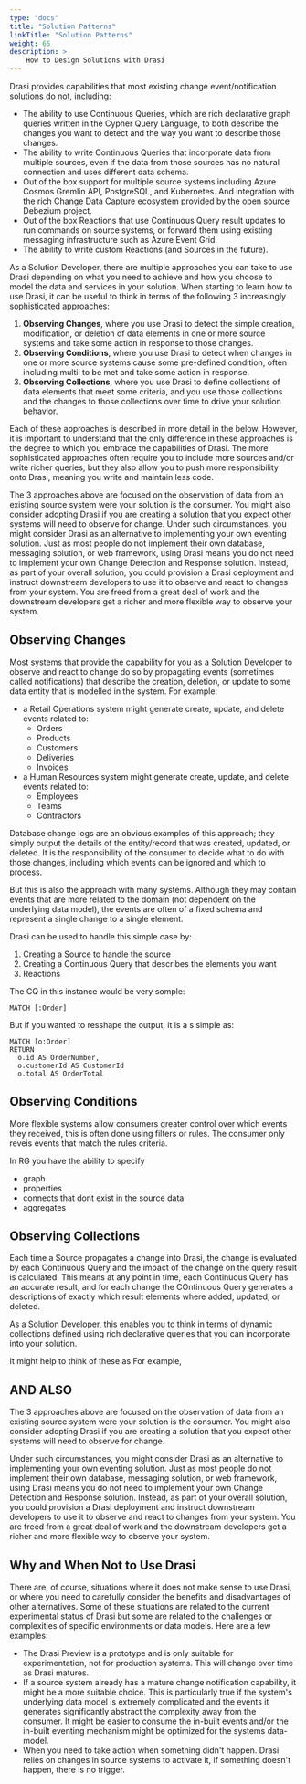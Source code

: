 ```yaml
---
type: "docs"
title: "Solution Patterns"
linkTitle: "Solution Patterns"
weight: 65
description: >
    How to Design Solutions with Drasi
---
```


Drasi provides capabilities that most existing change event/notification solutions do not, including:
- The ability to use Continuous Queries, which are rich declarative graph queries written in the Cypher Query Language, to both describe the changes you want to detect and the way you want to describe those changes. 
- The ability to write Continuous Queries that incorporate data from multiple sources, even if the data from those sources has no natural connection and uses different data schema.
- Out of the box support for multiple source systems including Azure Cosmos Gremlin API, PostgreSQL, and Kubernetes. And integration with the rich Change Data Capture ecosystem provided by the open source Debezium project.
- Out of the box Reactions that use Continuous Query result updates to run commands on source systems, or forward them using existing messaging infrastructure such as Azure Event Grid.
- The ability to write custom Reactions (and Sources in the future).

As a Solution Developer, there are multiple approaches you can take to use Drasi depending on what you need to achieve and how you choose to model the data and services in your solution. When starting to learn how to use Drasi, it can be useful to think in terms of the following 3 increasingly sophisticated approaches:
1. **Observing Changes**, where you use Drasi to detect the simple creation, modification, or deletion of data elements in one or more source systems and take some action in response to those changes.
1. **Observing Conditions**, where you use Drasi to detect when changes in one or more source systems cause some pre-defined condition, often including multil to be met and take some action in response.
1. **Observing Collections**, where you use Drasi to define collections of data elements that meet some criteria, and you use those collections and the changes to those collections over time to drive your solution behavior.

Each of these approaches is described in more detail in the below. However, it is important to understand that the only difference in these approaches is the degree to which you embrace the capabilities of Drasi. The more sophisticated approaches often require you to include more sources and/or write richer queries, but they also allow you to push more responsibility onto Drasi, meaning you write and maintain less code.

The 3 approaches above are focused on the observation of data from an existing source system were your solution is the consumer. You might also consider adopting Drasi if you are creating a solution that you expect other systems will need to observe for change. Under such circumstances, you might consider Drasi as an alternative to implementing your own eventing solution. Just as most people do not implement their own database, messaging solution, or web framework, using Drasi means you do not need to implement your own Change Detection and Response solution. Instead, as part of your overall solution, you could provision a Drasi deployment and instruct downstream developers to use it to observe and react to changes from your system. You are freed from a great deal of work and the downstream developers get a richer and more flexible way to observe your system.

## Observing Changes
Most systems that provide the capability for you as a Solution Developer to observe and react to change do so by propagating events (sometimes called notifications) that describe the creation, deletion, or update to some data entity that is modelled in the system. For example: 
- a Retail Operations system might generate create, update, and delete events related to:
  - Orders
  - Products
  - Customers
  - Deliveries
  - Invoices
- a Human Resources system might generate create, update, and delete events related to:
  - Employees
  - Teams
  - Contractors

Database change logs are an obvious examples of this approach; they simply output the details of the entity/record that was created, updated, or deleted. It is the responsibility of the consumer to decide what to do with those changes, including which events can be ignored and which to process.

But this is also the approach with many systems. Although they may contain events that are more related to the domain (not dependent on the underlying data model), the events are often of a fixed schema and represent a single change to a single element.

Drasi can be used to handle this simple case by:
1. Creating a Source to handle the source
2. Creating a Continuous Query that describes the elements you want
3. Reactions

The CQ in this instance would be very somple:

```
MATCH [:Order]
```

But if you wanted to resshape the output, it is a s simple as:

```
MATCH [o:Order]
RETURN 
  o.id AS OrderNumber,
  o.customerId AS CustomerId
  o.total AS OrderTotal
```


## Observing Conditions
More flexible systems allow consumers greater control over which events they received, this is often done using filters or rules. The consumer only reveis events that match the rules criteria. 

In RG you have the ability to specify 
- graph
- properties
- connects that dont exist in the source data
- aggregates

## Observing Collections
Each time a Source propagates a change into Drasi, the change is evaluated by each Continuous Query and the impact of the change on the query result is calculated. This means at any point in time, each Continuous Query has an accurate result, and for each change the COntinuous Query generates a descriptions of exactly which result elements where added, updated, or deleted.

As a Solution Developer, this enables you to think in terms of dynamic collections defined using rich declarative queries that you can incorporate into your solution.

It might help to think of these as 
For example, 

## AND ALSO
The 3 approaches above are focused on the observation of data from an existing source system were your solution is the consumer. You might also consider adopting Drasi if you are creating a solution that you expect other systems will need to observe for change. 

Under such circumstances, you might consider Drasi as an alternative to implementing your own eventing solution. Just as most people do not implement their own database, messaging solution, or web framework, using Drasi means you do not need to implement your own Change Detection and Response solution. Instead, as part of your overall solution, you could provision a Drasi deployment and instruct downstream developers to use it to observe and react to changes from your system. You are freed from a great deal of work and the downstream developers get a richer and more flexible way to observe your system.


## Why and When Not to Use Drasi
There are, of course, situations where it does not make sense to use Drasi, or where you need to carefully consider the benefits and disadvantages of other alternatives. Some of these situations are related to the current experimental status of Drasi but some are related to the challenges or complexities of specific environments or data models. Here are a few examples:

- The Drasi Preview is a prototype and is only suitable for experimentation, not for production systems. This will change over time as Drasi matures.
- If a source system already has a mature change notification capability, it might be a more suitable choice. This is particularly true if the system's underlying data model is extremely complicated and the events it generates significantly abstract the complexity away from the consumer. It might be easier to consume the in-built events and/or the in-built eventing mechanism might be optimized for the systems data-model.
- When you need to take action when something didn't happen. Drasi relies on changes in source systems to activate it, if something doesn't happen, there is no trigger.





